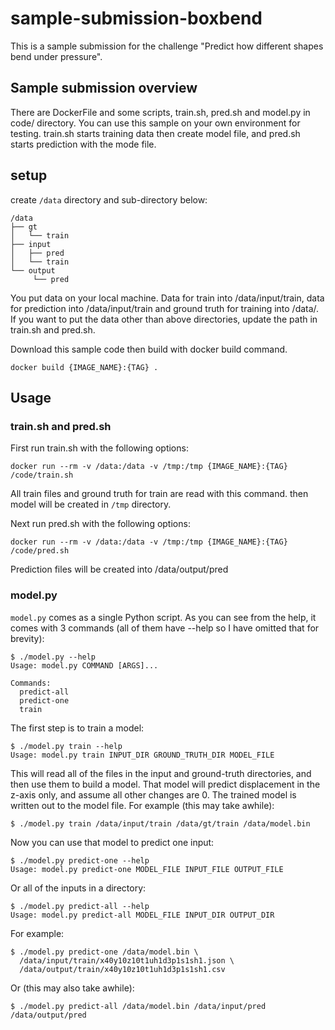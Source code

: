 # sample-submission-boxbend
This is a sample submission for the challenge "Predict how different shapes bend under pressure".

## Sample submission overview
There are DockerFile and some scripts, train.sh, pred.sh and model.py in code/ directory.
You can use this sample on your own environment for testing.
train.sh starts training data then create model file, and pred.sh starts prediction with the mode file.

## setup
create `/data` directory and sub-directory below:
```
/data
├── gt
│   └── train
├── input
│   ├── pred
│   └── train
└── output
     └── pred
```
You put data on your local machine. Data for train into /data/input/train, data for prediction into /data/input/train and ground truth for training into /data/.
If you want to put the data other than above directories, update the path in train.sh and pred.sh.


Download this sample code then build with docker build command.
```
docker build {IMAGE_NAME}:{TAG} .
```

## Usage
### train.sh and pred.sh
First run train.sh with the following options:
```
docker run --rm -v /data:/data -v /tmp:/tmp {IMAGE_NAME}:{TAG} /code/train.sh
```
All train files and ground truth for train are read with this command. then model will be created in `/tmp` directory.

Next run pred.sh with the following options:
```
docker run --rm -v /data:/data -v /tmp:/tmp {IMAGE_NAME}:{TAG} /code/pred.sh
```
Prediction files will be created into /data/output/pred


### model.py
`model.py` comes as a single Python script. As you can see from the help, it comes with 3 commands (all of them have --help so I have omitted that for brevity):
```
$ ./model.py --help
Usage: model.py COMMAND [ARGS]...

Commands:
  predict-all
  predict-one
  train
```
The first step is to train a model:
```
$ ./model.py train --help
Usage: model.py train INPUT_DIR GROUND_TRUTH_DIR MODEL_FILE
```
This will read all of the files in the input and ground-truth directories, and then use them to build a model. That model will predict displacement in the z-axis only, and assume all other changes are 0. The trained model is written out to the model file. For example (this may take awhile):
```
$ ./model.py train /data/input/train /data/gt/train /data/model.bin
```
Now you can use that model to predict one input:
```
$ ./model.py predict-one --help
Usage: model.py predict-one MODEL_FILE INPUT_FILE OUTPUT_FILE
```
Or all of the inputs in a directory:
```
$ ./model.py predict-all --help
Usage: model.py predict-all MODEL_FILE INPUT_DIR OUTPUT_DIR
```
For example:
```
$ ./model.py predict-one /data/model.bin \
  /data/input/train/x40y10z10t1uh1d3p1s1sh1.json \
  /data/output/train/x40y10z10t1uh1d3p1s1sh1.csv
```
Or (this may also take awhile):
```
$ ./model.py predict-all /data/model.bin /data/input/pred /data/output/pred
```
